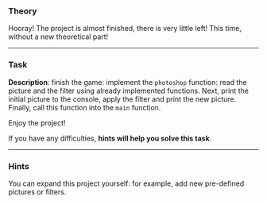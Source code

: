 ### Theory

Hooray! The project is almost finished, there is very little left! 
This time, without a new theoretical part!

___

### Task

**Description**: finish the game: implement the `photoshop` function: 
read the picture and the filter using already implemented functions. 
Next, print the initial picture to the console, apply the filter and print the new picture.
Finally, call this function into the `main` function.

Enjoy the project!

If you have any difficulties, **hints will help you solve this task**.

----

### Hints

<div class="hint">
  You can expand this project yourself: for example, add new pre-defined pictures or filters.
</div>
